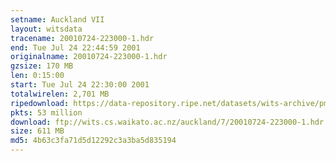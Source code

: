 ```yaml
---
setname: Auckland VII
layout: witsdata
tracename: 20010724-223000-1.hdr
end: Tue Jul 24 22:44:59 2001
originalname: 20010724-223000-1.hdr
gzsize: 170 MB
len: 0:15:00
start: Tue Jul 24 22:30:00 2001
totalwirelen: 2,701 MB
ripedownload: https://data-repository.ripe.net/datasets/wits-archive/pma/long/auck/7//20010724-223000-1.hdr.gz
pkts: 53 million
download: ftp://wits.cs.waikato.ac.nz/auckland/7/20010724-223000-1.hdr.gz
size: 611 MB
md5: 4b63c3fa71d5d12292c3a3ba5d835194
---
```

